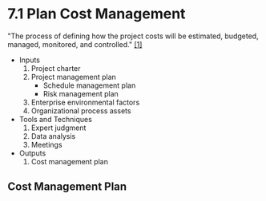 # 7.1 Plan Cost Management

"The process of defining how the project costs will be estimated, budgeted,
managed, monitored, and controlled." [[1]](../home.md#references)

- Inputs
  1. Project charter
  2. Project management plan
     - Schedule management plan
     - Risk management plan
  3. Enterprise environmental factors
  4. Organizational process assets
- Tools and Techniques
  1. Expert judgment
  2. Data analysis
  3. Meetings
- Outputs
  1. Cost management plan

## Cost Management Plan
